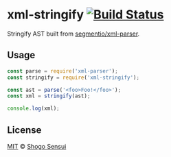 # xml-stringify [![Build Status](https://travis-ci.org/1000ch/xml-stringify.svg?branch=master)](https://travis-ci.org/1000ch/xml-stringify)

Stringify AST built from [segmentio/xml-parser](https://github.com/segmentio/xml-parser).

## Usage

```javascript
const parse = require('xml-parser');
const stringify = require('xml-stringify');

const ast = parse('<foo>Foo!</foo>');
const xml = stringify(ast);

console.log(xml);
```

## License

[MIT](https://1000ch.mit-license.org) © [Shogo Sensui](https://github.com/1000ch)
